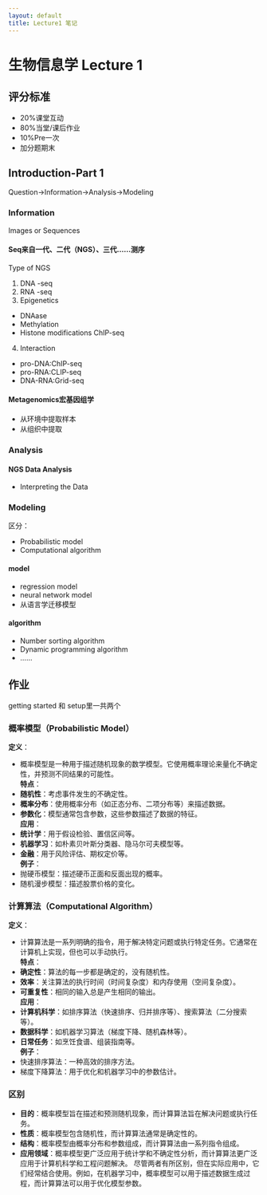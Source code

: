 ```yaml
---
layout: default
title: Lecture1 笔记
---
```

# 生物信息学 Lecture 1
## 评分标准
- 20%课堂互动
- 80%当堂/课后作业
- 10%Pre一次
- 加分题期末

## Introduction-Part 1
Question->Information->Analysis->Modeling
### Information
Images or Sequences
#### Seq来自一代、二代（NGS）、三代……测序
Type of NGS
1. DNA -seq
2. RNA -seq
3. Epigenetics
  - DNAase
  - Methylation
  - Histone modifications ChIP-seq
4. Interaction
  - pro-DNA:ChIP-seq
  - pro-RNA:CLIP-seq
  - DNA-RNA:Grid-seq

#### Metagenomics宏基因组学
- 从环境中提取样本
- 从组织中提取

### Analysis
#### NGS Data Analysis
- Interpreting the  Data

### Modeling
区分：
- Probabilistic model
- Computational algorithm
#### model
- regression model
- neural network model
- 从语言学迁移模型
#### algorithm
- Number sorting algorithm
- Dynamic programming algorithm
- ……

## 作业
getting started 和 setup里一共两个


### 概率模型（Probabilistic Model）
**定义**：
- 概率模型是一种用于描述随机现象的数学模型。它使用概率理论来量化不确定性，并预测不同结果的可能性。<br>
**特点**：
- **随机性**：考虑事件发生的不确定性。
- **概率分布**：使用概率分布（如正态分布、二项分布等）来描述数据。
- **参数化**：模型通常包含参数，这些参数描述了数据的特征。<br>
**应用**：
- **统计学**：用于假设检验、置信区间等。
- **机器学习**：如朴素贝叶斯分类器、隐马尔可夫模型等。
- **金融**：用于风险评估、期权定价等。<br>
**例子**：
- 抛硬币模型：描述硬币正面和反面出现的概率。
- 随机漫步模型：描述股票价格的变化。
### 计算算法（Computational Algorithm）
**定义**：
- 计算算法是一系列明确的指令，用于解决特定问题或执行特定任务。它通常在计算机上实现，但也可以手动执行。<br>
**特点**：
- **确定性**：算法的每一步都是确定的，没有随机性。
- **效率**：关注算法的执行时间（时间复杂度）和内存使用（空间复杂度）。
- **可重复性**：相同的输入总是产生相同的输出。<br>
**应用**：
- **计算机科学**：如排序算法（快速排序、归并排序等）、搜索算法（二分搜索等）。
- **数据科学**：如机器学习算法（梯度下降、随机森林等）。
- **日常任务**：如烹饪食谱、组装指南等。<br>
**例子**：
- 快速排序算法：一种高效的排序方法。
- 梯度下降算法：用于优化和机器学习中的参数估计。
### 区别
- **目的**：概率模型旨在描述和预测随机现象，而计算算法旨在解决问题或执行任务。
- **性质**：概率模型包含随机性，而计算算法通常是确定性的。
- **结构**：概率模型由概率分布和参数组成，而计算算法由一系列指令组成。
- **应用领域**：概率模型更广泛应用于统计学和不确定性分析，而计算算法更广泛应用于计算机科学和工程问题解决。
尽管两者有所区别，但在实际应用中，它们经常结合使用。例如，在机器学习中，概率模型可以用于描述数据生成过程，而计算算法可以用于优化模型参数。

